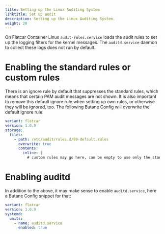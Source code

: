 ```yaml
---
title: Setting up the Linux Auditing System
linktitle: Set up audit
description: Setting up the Linux Auditing System.
weight: 20
---
```


On Flatcar Container Linux `audit-rules.service` loads the audit rules to set up the logging filters for the kernel messages.
The `auditd.service` daemon to collect these logs does not run by default.

# Enabling the standard rules or custom rules

There is an ignore rule by default that suppresses the standard rules, which means that certain PAM audit messages are not shown.
It is also important to remove this default ignore rule when setting up own rules, or otherwise they will be ignored, too.
The following Butane Config will overwrite the default ignore rule:

```yaml
variant: flatcar
version: 1.0.0
storage:
  files:
    - path: /etc/audit/rules.d/99-default.rules
      overwrite: true
      contents:
        inline: |
          # custom rules may go here, can be empty to use only the standard rules
```

# Enabling auditd

In addition to the above, it may make sense to enable `auditd.service`, here a Butane Config snippet for that:

```yaml
variant: flatcar
version: 1.0.0
systemd:
  units:
    - name: auditd.service
      enabled: true
```
